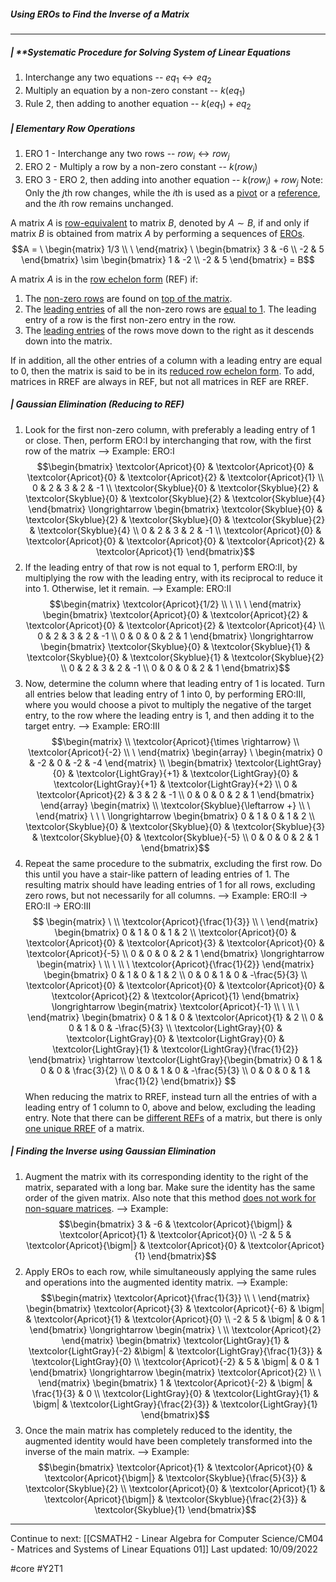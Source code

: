 <br><br>

##### Using EROs to Find the Inverse of a Matrix
---

##### | **Systematic Procedure for Solving System of Linear Equations
1. Interchange any two equations -- $eq_1 \longleftrightarrow eq_2$
2. Multiply an equation by a non-zero constant -- $k(eq_1)$
3. Rule 2, then adding to another equation -- $k(eq_1) + eq_2$

##### | **Elementary Row Operations**
1. ERO 1 - Interchange any two rows -- $row_i \longleftrightarrow row_j$
2. ERO 2 - Multiply a row by a non-zero constant -- $k(row_i)$
3. ERO 3 - ERO 2, then adding into another equation -- $k(row_i) + row_j$
Note: Only the $j$th row changes, while the $i$th is used as a <u>pivot</u> or a <u>reference</u>, and the $i$th row remains unchanged.

A matrix $A$ is <u>row-equivalent</u> to matrix $B$, denoted by $A \sim B$, if and only if matrix $B$ is obtained from matrix $A$ by performing a sequences of <u>EROs</u>.
$$A = \ \begin{matrix} 1/3 \\ \ \end{matrix} \ \begin{bmatrix} 3 & -6 \\ -2 & 5 \end{bmatrix} \sim \begin{bmatrix} 1 & -2 \\ -2 & 5 \end{bmatrix} = B$$

A matrix $A$ is in the <u>row echelon form</u> (REF) if:
1. The <u>non-zero rows</u> are found on <u>top of the matrix</u>.
2. The <u>leading entries</u> of all the non-zero rows are <u>equal to 1</u>. The leading entry of a row is the first non-zero entry in the row.
3. The <u>leading entries</u> of the rows move down to the right as it descends down into the matrix. 

If in addition, all the other entries of a column with a leading entry are equal to 0, then the matrix is said to be in its <u>reduced row echelon form</u>. To add, matrices in RREF are always in REF, but not all matrices in REF are RREF.


##### | **Gaussian Elimination (Reducing to REF)**
1. Look for the first non-zero column, with preferably a leading entry of 1 or close.  Then, perform ERO:I by interchanging that row, with the first row of the matrix
	--> Example: ERO:I $$\begin{bmatrix} \textcolor{Apricot}{0} & \textcolor{Apricot}{0} & \textcolor{Apricot}{0} & \textcolor{Apricot}{2} & \textcolor{Apricot}{1} \\ 0 & 2 & 3 & 2 & -1 \\ \textcolor{Skyblue}{0} & \textcolor{Skyblue}{2} & \textcolor{Skyblue}{0} & \textcolor{Skyblue}{2} & \textcolor{Skyblue}{4} \end{bmatrix} \longrightarrow  \begin{bmatrix} \textcolor{Skyblue}{0} & \textcolor{Skyblue}{2} & \textcolor{Skyblue}{0} & \textcolor{Skyblue}{2} & \textcolor{Skyblue}{4} \\ 0 & 2 & 3 & 2 & -1 \\ \textcolor{Apricot}{0} & \textcolor{Apricot}{0} & \textcolor{Apricot}{0} & \textcolor{Apricot}{2} & \textcolor{Apricot}{1} \end{bmatrix}$$
2. If the leading entry of that row is not equal to 1, perform ERO:II, by multiplying the row with the leading entry, with its reciprocal to reduce it into 1. Otherwise, let it remain.
   --> Example: ERO:II $$\begin{matrix} \textcolor{Apricot}{1/2} \\ \ \\ \ \end{matrix} \begin{bmatrix} \textcolor{Apricot}{0} & \textcolor{Apricot}{2} & \textcolor{Apricot}{0} & \textcolor{Apricot}{2} & \textcolor{Apricot}{4} \\ 0 & 2 & 3 & 2 & -1 \\ 0 & 0 & 0 & 2 & 1 \end{bmatrix} \longrightarrow \begin{bmatrix} \textcolor{Skyblue}{0} & \textcolor{Skyblue}{1} & \textcolor{Skyblue}{0} & \textcolor{Skyblue}{1} & \textcolor{Skyblue}{2} \\ 0 & 2 & 3 & 2 & -1 \\ 0 & 0 & 0 & 2 & 1 \end{bmatrix}$$
3. Now, determine the column where that leading entry of 1 is located. Turn all entries below that leading entry of 1 into 0, by performing ERO:III, where you would choose a pivot to multiply the negative of the target entry, to the row where the leading entry is 1, and then adding it to the target entry.
   --> Example: ERO:III $$\begin{matrix} \\ \textcolor{Apricot}{\times \rightarrow} \\ \textcolor{Apricot}{-2}  \\ \ \end{matrix} \begin{array} \ \begin{matrix} 0 & -2 & 0 & -2 & -4 \end{matrix} \\ \begin{bmatrix} \textcolor{LightGray}{0} & \textcolor{LightGray}{+1} & \textcolor{LightGray}{0} & \textcolor{LightGray}{+1} & \textcolor{LightGray}{+2} \\ 0 & \textcolor{Apricot}{2} & 3 & 2 & -1 \\ 0 & 0 & 0 & 2 & 1 \end{bmatrix} \end{array} \begin{matrix} \\ \textcolor{Skyblue}{\leftarrow +} \\ \ \end{matrix} \ \ \ \longrightarrow \begin{bmatrix} 0 & 1 & 0 & 1 & 2 \\ \textcolor{Skyblue}{0} & \textcolor{Skyblue}{0} & \textcolor{Skyblue}{3} & \textcolor{Skyblue}{0} & \textcolor{Skyblue}{-5} \\ 0 & 0 & 0 & 2 & 1 \end{bmatrix}$$
4. Repeat the same procedure to the submatrix, excluding the first row. Do this until you have a stair-like pattern of leading entries of 1. The resulting matrix should have leading entries of 1 for all rows, excluding zero rows, but not necessarily for all columns.
   --> Example: ERO:II -> ERO:II -> ERO:III $$ \begin{matrix} \ \\ \textcolor{Apricot}{\frac{1}{3}} \\ \ \end{matrix} \begin{bmatrix} 0 & 1 & 0 & 1 & 2 \\ \textcolor{Apricot}{0} & \textcolor{Apricot}{0} & \textcolor{Apricot}{3} & \textcolor{Apricot}{0} & \textcolor{Apricot}{-5} \\ 0 & 0 & 0 & 2 & 1 \end{bmatrix} \longrightarrow \begin{matrix} \ \\ \ \\ \ \textcolor{Apricot}{\frac{1}{2}} \end{matrix} \begin{bmatrix} 0 & 1 & 0 & 1 & 2 \\ 0 & 0 & 1 & 0 & -\frac{5}{3} \\ \textcolor{Apricot}{0} & \textcolor{Apricot}{0} & \textcolor{Apricot}{0} & \textcolor{Apricot}{2} & \textcolor{Apricot}{1} \end{bmatrix} \longrightarrow \begin{matrix} \textcolor{Apricot}{-1} \\ \ \\ \ \end{matrix} \begin{bmatrix} 0 & 1 & 0 & \textcolor{Apricot}{1} & 2 \\ 0 & 0 & 1 & 0 & -\frac{5}{3} \\ \textcolor{LightGray}{0} & \textcolor{LightGray}{0} & \textcolor{LightGray}{0} & \textcolor{LightGray}{1} & \textcolor{LightGray}{\frac{1}{2}} \end{bmatrix} \rightarrow \textcolor{LightGray}{\begin{bmatrix} 0 & 1 & 0 & 0 & \frac{3}{2} \\ 0 & 0 & 1 & 0 & -\frac{5}{3} \\ 0 & 0 & 0 & 1 & \frac{1}{2} \end{bmatrix}} $$
When reducing the matrix to RREF, instead turn all the entries of with a leading entry of 1 column to 0, above and below, excluding the leading entry. Note that there can be <u>different REFs</u> of a matrix, but there is only <u>one unique RREF</u> of a matrix.


##### | **Finding the Inverse using Gaussian Elimination**
1. Augment the matrix with its corresponding identity to the right of the matrix, separated with a long bar. Make sure the identity has the same order of the given matrix. Also note that this method <u>does not work for non-square matrices</u>.
   --> Example: $$\begin{bmatrix} 3 & -6 & \textcolor{Apricot}{\bigm|} & \textcolor{Apricot}{1} & \textcolor{Apricot}{0} \\ -2 & 5 & \textcolor{Apricot}{\bigm|} & \textcolor{Apricot}{0} & \textcolor{Apricot}{1} \end{bmatrix}$$
2. Apply EROs to each row, while simultaneously applying the same rules and operations into the augmented identity matrix.
   --> Example: $$\begin{matrix} \textcolor{Apricot}{\frac{1}{3}} \\ \ \end{matrix} \begin{bmatrix} \textcolor{Apricot}{3} & \textcolor{Apricot}{-6} & \bigm| & \textcolor{Apricot}{1} & \textcolor{Apricot}{0} \\ -2 & 5 & \bigm| & 0 & 1 \end{bmatrix} \longrightarrow \begin{matrix} \ \\ \textcolor{Apricot}{2} \end{matrix} \begin{bmatrix} \textcolor{LightGray}{1} & \textcolor{LightGray}{-2} &\bigm| & \textcolor{LightGray}{\frac{1}{3}} & \textcolor{LightGray}{0} \\ \textcolor{Apricot}{-2} & 5 & \bigm| & 0 & 1 \end{bmatrix} \longrightarrow \begin{matrix} \textcolor{Apricot}{2} \\ \ \end{matrix} \begin{bmatrix} 1 & \textcolor{Apricot}{-2} & \bigm| & \frac{1}{3} & 0 \\ \textcolor{LightGray}{0} & \textcolor{LightGray}{1} & \bigm| & \textcolor{LightGray}{\frac{2}{3}} & \textcolor{LightGray}{1} \end{bmatrix}$$
3. Once the main matrix has completely reduced to the identity, the augmented identity would have been completely transformed into the inverse of the main matrix.
   --> Example: $$\begin{bmatrix} \textcolor{Apricot}{1} & \textcolor{Apricot}{0} & \textcolor{Apricot}{\bigm|} & \textcolor{Skyblue}{\frac{5}{3}} & \textcolor{Skyblue}{2} \\ \textcolor{Apricot}{0} & \textcolor{Apricot}{1} & \textcolor{Apricot}{\bigm|} & \textcolor{Skyblue}{\frac{2}{3}} & \textcolor{Skyblue}{1} \end{bmatrix}$$
___

Continue to next: [[CSMATH2 - Linear Algebra for Computer Science/CM04 - Matrices and Systems of Linear Equations 01]]
Last updated: 10/09/2022

#core #Y2T1